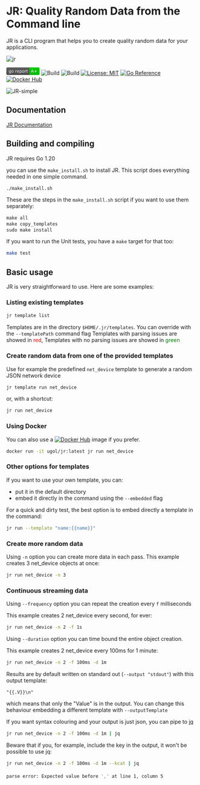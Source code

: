 # JR: Quality Random Data from the Command line

JR is a CLI program that helps you to create quality random data for your applications.

![jr](https://user-images.githubusercontent.com/89472/235927141-87632730-90d6-469f-97b0-8b638077dd4e.png)


[![img.png](images/goreport.png)](https://goreportcard.com/report/github.com/ugol/jr)
![Build](https://github.com/ugol/jr/actions/workflows/go-linux.yml/badge.svg)
![Build](https://github.com/ugol/jr/actions/workflows/go-mac.yml/badge.svg)
[![License: MIT](https://img.shields.io/badge/License-MIT-yellow.svg)](https://opensource.org/licenses/MIT)
[![Go Reference](https://pkg.go.dev/badge/github.com/ugol/jr.svg)](https://pkg.go.dev/github.com/ugol/jr)
<a href="https://hub.docker.com/r/ugol/jr" rel="nofollow"><img src="https://camo.githubusercontent.com/421d553dffc10e388b434da561788794b788ac47889a4e0931eb30cd7055fbfa/68747470733a2f2f696d672e736869656c64732e696f2f62616467652f646f636b65722d6c61746573742d626c75652e737667" alt="Docker Hub" data-canonical-src="https://img.shields.io/badge/docker-latest-blue.svg" style="max-width: 100%;"></a>

![JR-simple](https://user-images.githubusercontent.com/89472/229626362-70ddc95d-1090-4746-a20a-fbffba4193cd.gif)

## Documentation

[JR Documentation](https://jrnd.io)

## Building and compiling

JR requires Go 1.20

you can use the `make_install.sh` to install JR. This script does everything needed in one simple command.

```bash
./make_install.sh
```

These are the steps in the `make_install.sh` script if you want to use them separately:

```shell
make all
make copy_templates
sudo make install
```

If you want to run the Unit tests, you have a `make` target for that too:

```bash
make test
```

## Basic usage

JR is very straightforward to use. Here are some examples:

### Listing existing templates
```bash
jr template list
````
Templates are in the directory `$HOME/.jr/templates`. You can override with the ```--templatePath``` command flag
Templates with parsing issues are showed in <font color='red'>red</font>, Templates with no parsing issues are showed in <font color='green'>green</font>

### Create random data from one of the provided templates

Use for example the predefined `net_device` template to generate a random JSON network device

```bash
jr template run net_device
````

or, with a shortcut:

```bash
jr run net_device
````

### Using Docker

You can also use a <a href="https://hub.docker.com/r/ugol/jr" rel="nofollow"><img src="https://camo.githubusercontent.com/421d553dffc10e388b434da561788794b788ac47889a4e0931eb30cd7055fbfa/68747470733a2f2f696d672e736869656c64732e696f2f62616467652f646f636b65722d6c61746573742d626c75652e737667" alt="Docker Hub" data-canonical-src="https://img.shields.io/badge/docker-latest-blue.svg" style="max-width: 100%;"></a> image if you prefer.

```bash
docker run -it ugol/jr:latest jr run net_device
```

### Other options for templates

If you want to use your own template, you can:

- put it in the default directory
- embed it directly in the command using the `--embedded` flag

For a quick and dirty test, the best option is to embed directly a template in the command:

```bash
jr run --template "name:{{name}}"
```

### Create more random data 

Using `-n` option you can create more data in each pass. 
This example creates 3 net_device objects at once:

```bash
jr run net_device -n 3
```
### Continuous streaming data

Using `--frequency` option you can repeat the creation every `f` milliseconds

This example creates 2 net_device every second, for ever:

```bash
jr run net_device -n 2 -f 1s 
```

Using `--duration` option you can time bound the entire object creation.

This example creates 2 net_device every 100ms for 1 minute:

```bash
jr run net_device -n 2 -f 100ms -d 1m 
```

Results are by default written on standard out (`--output "stdout"`) with this output template:

```
"{{.V}}\n"
```

which means that only the "Value" is in the output. You can change this behaviour embedding a different template with `--outputTemplate`

If you want syntax colouring and your output is just json, you can pipe to [jq](https://jqlang.github.io/jq/)

```bash
jr run net_device -n 2 -f 100ms -d 1m | jq
```

Beware that if you, for example, include the key in the output, it won't be possible to use jq:

```bash
jr run net_device -n 2 -f 100ms -d 1m --kcat | jq

parse error: Expected value before ',' at line 1, column 5
```
